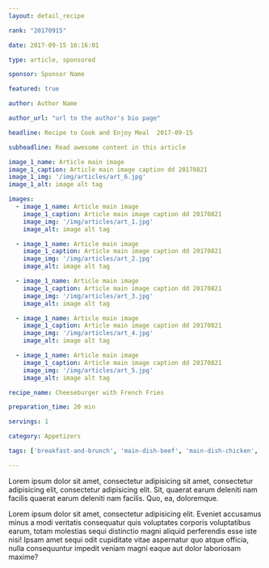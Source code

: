 ```yaml
---
layout: detail_recipe

rank: "20170915"

date: 2017-09-15 16:16:01

type: article, sponsored

sponsor: Sponsor Name

featured: true

author: Author Name

author_url: "url to the author's bio page"

headline: Recipe to Cook and Enjoy Meal  2017-09-15

subheadline: Read awesome content in this article

image_1_name: Article main image
image_1_caption: Article main image caption dd 20170821
image_1_img: '/img/articles/art_6.jpg'
image_1_alt: image alt tag

images:
  - image_1_name: Article main image
    image_1_caption: Article main image caption dd 20170821
    image_img: '/img/articles/art_1.jpg'
    image_alt: image alt tag

  - image_1_name: Article main image
    image_1_caption: Article main image caption dd 20170821
    image_img: '/img/articles/art_2.jpg'
    image_alt: image alt tag

  - image_1_name: Article main image
    image_1_caption: Article main image caption dd 20170821
    image_img: '/img/articles/art_3.jpg'
    image_alt: image alt tag

  - image_1_name: Article main image
    image_1_caption: Article main image caption dd 20170821
    image_img: '/img/articles/art_4.jpg'
    image_alt: image alt tag

  - image_1_name: Article main image
    image_1_caption: Article main image caption dd 20170821
    image_img: '/img/articles/art_5.jpg'
    image_alt: image alt tag

recipe_name: Cheeseburger with French Fries

preparation_time: 20 min

servings: 1

category: Appetizers

tags: ['breakfast-and-brunch', 'main-dish-beef', 'main-dish-chicken', 'main-dish-pork']

---
```


Lorem ipsum dolor sit amet, consectetur adipisicing sit amet, consectetur adipisicing elit, consectetur adipisicing elit. Sit, quaerat earum deleniti nam facilis quaerat earum deleniti nam facilis. Quo, ea, doloremque.
<!--more-->
Lorem ipsum dolor sit amet, consectetur adipisicing elit. Eveniet accusamus minus a modi veritatis consequatur quis voluptates corporis voluptatibus earum, totam molestias sequi distinctio magni aliquid perferendis esse iste nisi! Ipsam amet sequi odit cupiditate vitae aspernatur quo atque officia, nulla consequuntur impedit veniam magni eaque aut dolor laboriosam maxime?